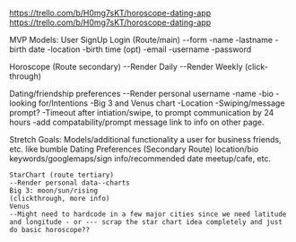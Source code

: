 https://trello.com/b/H0mg7sKT/horoscope-dating-app
https://trello.com/b/H0mg7sKT/horoscope-dating-app

MVP
Models:
User SignUp Login (Route/main)
    --form
        -name
        -lastname
        -birth date
        -location
        -birth time (opt)
        -email
        -username
        -password

Horoscope (Route secondary)
    --Render Daily
    --Render Weekly
    (click-through)


Dating/friendship preferences
    --Render personal username
        -name
        -bio
        -looking for/Intentions
        -Big 3 and Venus chart
        -Location
        -Swiping/message prompt?
        -Timeout after intiation/swipe, to prompt communication by 24 hours
        -add compatability/prompt message link to info on other page.

Stretch Goals: Models/additional functionality
    a user for business
    friends, etc. like bumble
    Dating Preferences (Secondary Route)
    location/bio keywords/googlemaps/sign info/recommended date meetup/cafe, etc.
    
    StarChart (route tertiary)
    --Render personal data--charts
    Big 3: moon/sun/rising
    (clickthrough, more info)
    Venus
    --Might need to hardcode in a few major cities since we need latitude and longitude - or --- scrap the star chart idea completely and just do basic horoscope??
